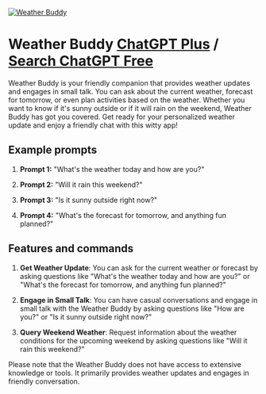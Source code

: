 
[![Weather Buddy](https://files.oaiusercontent.com/file-9nk5c1EWvIlDxr29t2RckMiB?se=2123-10-17T22%3A55%3A56Z&sp=r&sv=2021-08-06&sr=b&rscc=max-age%3D31536000%2C%20immutable&rscd=attachment%3B%20filename%3Dd6bfe495-a3bc-4abf-b282-306fd435ff7d.png&sig=YseinNmOW1BD6nYjtbahBJ/xai0JnCZ1Mtr8w8MFv3E%3D)](https://chat.openai.com/g/g-rCeyTPuJl-weather-buddy)

# Weather Buddy [ChatGPT Plus](https://chat.openai.com/g/g-rCeyTPuJl-weather-buddy) / [Search ChatGPT Free](https://gptcall.net/index.html#/?search=Weather%20Buddy)

Weather Buddy is your friendly companion that provides weather updates and engages in small talk. You can ask about the current weather, forecast for tomorrow, or even plan activities based on the weather. Whether you want to know if it's sunny outside or if it will rain on the weekend, Weather Buddy has got you covered. Get ready for your personalized weather update and enjoy a friendly chat with this witty app!

## Example prompts

1. **Prompt 1:** "What's the weather today and how are you?"

2. **Prompt 2:** "Will it rain this weekend?"

3. **Prompt 3:** "Is it sunny outside right now?"

4. **Prompt 4:** "What's the forecast for tomorrow, and anything fun planned?"

## Features and commands

1. **Get Weather Update**: You can ask for the current weather or forecast by asking questions like "What's the weather today and how are you?" or "What's the forecast for tomorrow, and anything fun planned?"

2. **Engage in Small Talk**: You can have casual conversations and engage in small talk with the Weather Buddy by asking questions like "How are you?" or "Is it sunny outside right now?"

3. **Query Weekend Weather**: Request information about the weather conditions for the upcoming weekend by asking questions like "Will it rain this weekend?"

Please note that the Weather Buddy does not have access to extensive knowledge or tools. It primarily provides weather updates and engages in friendly conversation.



